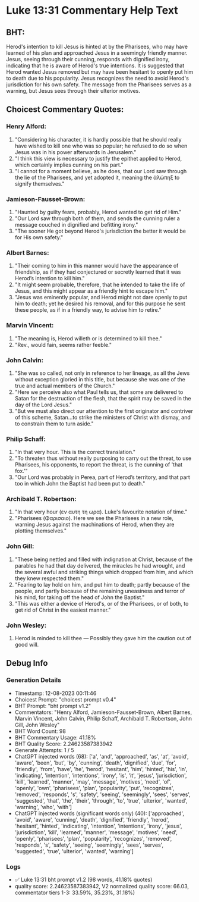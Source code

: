 # Luke 13:31 Commentary Help Text

## BHT:
Herod's intention to kill Jesus is hinted at by the Pharisees, who may have learned of his plan and approached Jesus in a seemingly friendly manner. Jesus, seeing through their cunning, responds with dignified irony, indicating that he is aware of Herod's true intentions. It is suggested that Herod wanted Jesus removed but may have been hesitant to openly put him to death due to his popularity. Jesus recognizes the need to avoid Herod's jurisdiction for his own safety. The message from the Pharisees serves as a warning, but Jesus sees through their ulterior motives.

## Choicest Commentary Quotes:
### Henry Alford:
1. "Considering his character, it is hardly possible that he should really have wished to kill one who was so popular; he refused to do so when Jesus was in his power afterwards in Jerusalem."
2. "I think this view is necessary to justify the epithet applied to Herod, which certainly implies cunning on his part."
3. "I cannot for a moment believe, as he does, that our Lord saw through the lie of the Pharisees, and yet adopted it, meaning the ἀλώπηξ to signify themselves."

### Jamieson-Fausset-Brown:
1. "Haunted by guilty fears, probably, Herod wanted to get rid of Him."
2. "Our Lord saw through both of them, and sends the cunning ruler a message couched in dignified and befitting irony."
3. "The sooner He got beyond Herod's jurisdiction the better it would be for His own safety."

### Albert Barnes:
1. "Their coming to him in this manner would have the appearance of friendship, as if they had conjectured or secretly learned that it was Herod’s intention to kill him."
2. "It might seem probable, therefore, that he intended to take the life of Jesus, and this might appear as a friendly hint to escape him."
3. "Jesus was eminently popular, and Herod might not dare openly to put him to death; yet he desired his removal, and for this purpose he sent these people, as if in a friendly way, to advise him to retire."

### Marvin Vincent:
1. "The meaning is, Herod willeth or is determined to kill thee." 
2. "Rev., would fain, seems rather feeble."

### John Calvin:
1. "She was so called, not only in reference to her lineage, as all the Jews without exception gloried in this title, but because she was one of the true and actual members of the Church."
2. "Here we perceive also what Paul tells us, that some are delivered to Satan for the destruction of the flesh, that the spirit may be saved in the day of the Lord Jesus."
3. "But we must also direct our attention to the first originator and contriver of this scheme, Satan...to strike the ministers of Christ with dismay, and to constrain them to turn aside."

### Philip Schaff:
1. "In that very hour. This is the correct translation."
2. "To threaten thus without really purposing to carry out the threat, to use Pharisees, his opponents, to report the threat, is the cunning of 'that fox.'"
3. "Our Lord was probably in Perea, part of Herod’s territory, and that part too in which John the Baptist had been put to death."

### Archibald T. Robertson:
1. "In that very hour (εν αυτη τη ωρα). Luke's favourite notation of time."
2. "Pharisees (Φαρισαιο). Here we see the Pharisees in a new role, warning Jesus against the machinations of Herod, when they are plotting themselves."

### John Gill:
1. "These being nettled and filled with indignation at Christ, because of the parables he had that day delivered, the miracles he had wrought, and the several awful and striking things which dropped from him, and which they knew respected them."
2. "Fearing to lay hold on him, and put him to death; partly because of the people, and partly because of the remaining uneasiness and terror of his mind, for taking off the head of John the Baptist."
3. "This was either a device of Herod's, or of the Pharisees, or of both, to get rid of Christ in the easiest manner."

### John Wesley:
1. Herod is minded to kill thee — Possibly they gave him the caution out of good will.



## Debug Info
### Generation Details
- Timestamp: 12-08-2023 00:11:46
- Choicest Prompt: "choicest prompt v0.4"
- BHT Prompt: "bht prompt v1.2"
- Commentators: "Henry Alford, Jamieson-Fausset-Brown, Albert Barnes, Marvin Vincent, John Calvin, Philip Schaff, Archibald T. Robertson, John Gill, John Wesley"
- BHT Word Count: 98
- BHT Commentary Usage: 41.18%
- BHT Quality Score: 2.24623587383942
- Generate Attempts: 1 / 5
- ChatGPT injected words (68):
	['a', 'and', 'approached', 'as', 'at', 'avoid', 'aware', 'been', 'but', 'by', 'cunning', 'death', 'dignified', 'due', 'for', 'friendly', 'from', 'have', 'he', 'herod', 'hesitant', 'him', 'hinted', 'his', 'in', 'indicating', 'intention', 'intentions', 'irony', 'is', 'it', 'jesus', 'jurisdiction', 'kill', 'learned', 'manner', 'may', 'message', 'motives', 'need', 'of', 'openly', 'own', 'pharisees', 'plan', 'popularity', 'put', 'recognizes', 'removed', 'responds', 's', 'safety', 'seeing', 'seemingly', 'sees', 'serves', 'suggested', 'that', 'the', 'their', 'through', 'to', 'true', 'ulterior', 'wanted', 'warning', 'who', 'with']
- ChatGPT injected words (significant words only) (40):
	['approached', 'avoid', 'aware', 'cunning', 'death', 'dignified', 'friendly', 'herod', 'hesitant', 'hinted', 'indicating', 'intention', 'intentions', 'irony', 'jesus', 'jurisdiction', 'kill', 'learned', 'manner', 'message', 'motives', 'need', 'openly', 'pharisees', 'plan', 'popularity', 'recognizes', 'removed', 'responds', 's', 'safety', 'seeing', 'seemingly', 'sees', 'serves', 'suggested', 'true', 'ulterior', 'wanted', 'warning']

### Logs
- ✅ Luke 13:31 bht prompt v1.2 (98 words, 41.18% quotes)
- quality score: 2.24623587383942, V2 normalized quality score: 66.03, commentator tiers 1-3: 33.59%, 35.23%, 31.18%)